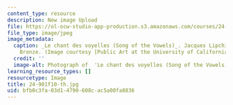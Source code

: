 ```yaml
---
content_type: resource
description: New image Upload
file: https://ol-ocw-studio-app-production.s3.amazonaws.com/courses/24-901-language-and-its-structure-i-phonology-fall-2010/bfb0c3fa03d14790608cac5a00fa8836_24-901f10-th.jpg
file_type: image/jpeg
image_metadata:
  caption: _Le chant des voyelles (Song of the Vowels)_. Jacques Lipchitz, 1931-32.
    Bronze. (Image courtesy [Public Art at the University of California, Los Angeles](http://www.publicartinla.com/UCLAArt/song1.html).)
  credit: ''
  image-alt: Photograph of  'Le chant des voyelles (Song of the Vowels)', bronze sculpture.
learning_resource_types: []
resourcetype: Image
title: 24-901f10-th.jpg
uid: bfb0c3fa-03d1-4790-608c-ac5a00fa8836
---
```

